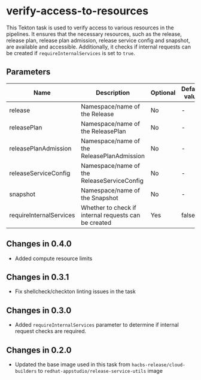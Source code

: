 # verify-access-to-resources

This Tekton task is used to verify access to various resources in the pipelines. It ensures that the necessary resources, such as the release, release plan, release plan admission, release service config and snapshot, are available and accessible. Additionally, it checks if internal requests can be created if `requireInternalServices` is set to `true`.

## Parameters

| Name                    | Description                                             | Optional | Default value |
|-------------------------|---------------------------------------------------------|----------|---------------|
| release                 | Namespace/name of the Release                           | No       | -             |
| releasePlan             | Namespace/name of the ReleasePlan                       | No       | -             |
| releasePlanAdmission    | Namespace/name of the ReleasePlanAdmission              | No       | -             |
| releaseServiceConfig    | Namespace/name of the ReleaseServiceConfig              | No       | -             |
| snapshot                | Namespace/name of the Snapshot                          | No       | -             |
| requireInternalServices | Whether to check if internal requests can be created    | Yes      | false         |

## Changes in 0.4.0
* Added compute resource limits

## Changes in 0.3.1
* Fix shellcheck/checkton linting issues in the task

## Changes in 0.3.0
* Added `requireInternalServices` parameter to determine if internal request checks are required.

## Changes in 0.2.0
* Updated the base image used in this task from `hacbs-release/cloud-builders` to `redhat-appstudio/release-service-utils` image
